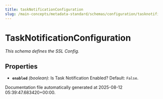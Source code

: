 ```yaml
---
title: taskNotificationConfiguration
slug: /main-concepts/metadata-standard/schemas/configuration/tasknotificationconfiguration
---
```


# TaskNotificationConfiguration

*This schema defines the SSL Config.*

## Properties

- **`enabled`** *(boolean)*: Is Task Notification Enabled? Default: `False`.


Documentation file automatically generated at 2025-08-12 05:39:47.683420+00:00.

